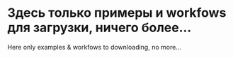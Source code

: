 # Здесь только примеры и workfows для загрузки, ничего более...
Here only examples &amp; workfows to downloading, no more...
